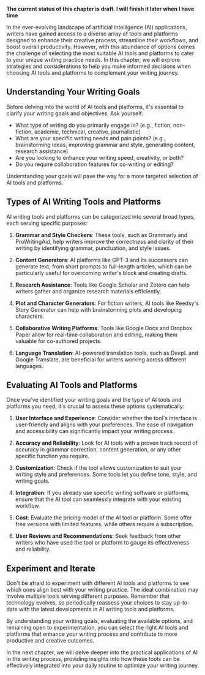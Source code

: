 **The current status of this chapter is draft. I will finish it later when I have time**

In the ever-evolving landscape of artificial intelligence (AI) applications, writers have gained access to a diverse array of tools and platforms designed to enhance their creative process, streamline their workflows, and boost overall productivity. However, with this abundance of options comes the challenge of selecting the most suitable AI tools and platforms to cater to your unique writing practice needs. In this chapter, we will explore strategies and considerations to help you make informed decisions when choosing AI tools and platforms to complement your writing journey.

Understanding Your Writing Goals
--------------------------------

Before delving into the world of AI tools and platforms, it's essential to clarify your writing goals and objectives. Ask yourself:

* What type of writing do you primarily engage in? (e.g., fiction, non-fiction, academic, technical, creative, journalistic)
* What are your specific writing needs and pain points? (e.g., brainstorming ideas, improving grammar and style, generating content, research assistance)
* Are you looking to enhance your writing speed, creativity, or both?
* Do you require collaboration features for co-writing or editing?

Understanding your goals will pave the way for a more targeted selection of AI tools and platforms.

Types of AI Writing Tools and Platforms
---------------------------------------

AI writing tools and platforms can be categorized into several broad types, each serving specific purposes:

1. **Grammar and Style Checkers**: These tools, such as Grammarly and ProWritingAid, help writers improve the correctness and clarity of their writing by identifying grammar, punctuation, and style issues.

2. **Content Generators**: AI platforms like GPT-3 and its successors can generate text, from short prompts to full-length articles, which can be particularly useful for overcoming writer's block and creating drafts.

3. **Research Assistance**: Tools like Google Scholar and Zotero can help writers gather and organize research materials efficiently.

4. **Plot and Character Generators**: For fiction writers, AI tools like Reedsy's Story Generator can help with brainstorming plots and developing characters.

5. **Collaborative Writing Platforms**: Tools like Google Docs and Dropbox Paper allow for real-time collaboration and editing, making them valuable for co-authored projects.

6. **Language Translation**: AI-powered translation tools, such as DeepL and Google Translate, are beneficial for writers working across different languages.

Evaluating AI Tools and Platforms
---------------------------------

Once you've identified your writing goals and the type of AI tools and platforms you need, it's crucial to assess these options systematically:

1. **User Interface and Experience**: Consider whether the tool's interface is user-friendly and aligns with your preferences. The ease of navigation and accessibility can significantly impact your writing process.

2. **Accuracy and Reliability**: Look for AI tools with a proven track record of accuracy in grammar correction, content generation, or any other specific function you require.

3. **Customization**: Check if the tool allows customization to suit your writing style and preferences. Some tools let you define tone, style, and writing goals.

4. **Integration**: If you already use specific writing software or platforms, ensure that the AI tool can seamlessly integrate with your existing workflow.

5. **Cost**: Evaluate the pricing model of the AI tool or platform. Some offer free versions with limited features, while others require a subscription.

6. **User Reviews and Recommendations**: Seek feedback from other writers who have used the tool or platform to gauge its effectiveness and reliability.

Experiment and Iterate
----------------------

Don't be afraid to experiment with different AI tools and platforms to see which ones align best with your writing practice. The ideal combination may involve multiple tools serving different purposes. Remember that technology evolves, so periodically reassess your choices to stay up-to-date with the latest developments in AI writing tools and platforms.

By understanding your writing goals, evaluating the available options, and remaining open to experimentation, you can select the right AI tools and platforms that enhance your writing process and contribute to more productive and creative outcomes.

In the next chapter, we will delve deeper into the practical applications of AI in the writing process, providing insights into how these tools can be effectively integrated into your daily routine to optimize your writing journey.
